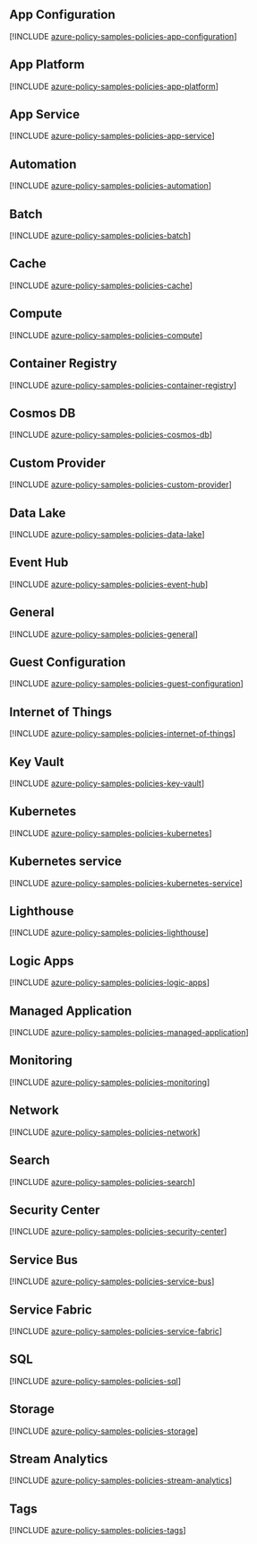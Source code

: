 ## App Configuration

[!INCLUDE [azure-policy-samples-policies-app-configuration](azure-policy-samples-policies-app-configuration.md)]

## App Platform

[!INCLUDE [azure-policy-samples-policies-app-platform](azure-policy-samples-policies-app-platform.md)]

## App Service

[!INCLUDE [azure-policy-samples-policies-app-service](azure-policy-samples-policies-app-service.md)]

## Automation

[!INCLUDE [azure-policy-samples-policies-automation](azure-policy-samples-policies-automation.md)]

## Batch

[!INCLUDE [azure-policy-samples-policies-batch](azure-policy-samples-policies-batch.md)]

## Cache

[!INCLUDE [azure-policy-samples-policies-cache](azure-policy-samples-policies-cache.md)]

## Compute

[!INCLUDE [azure-policy-samples-policies-compute](azure-policy-samples-policies-compute.md)]

## Container Registry

[!INCLUDE [azure-policy-samples-policies-container-registry](azure-policy-samples-policies-container-registry.md)]

## Cosmos DB

[!INCLUDE [azure-policy-samples-policies-cosmos-db](azure-policy-samples-policies-cosmos-db.md)]

## Custom Provider

[!INCLUDE [azure-policy-samples-policies-custom-provider](azure-policy-samples-policies-custom-provider.md)]

## Data Lake

[!INCLUDE [azure-policy-samples-policies-data-lake](azure-policy-samples-policies-data-lake.md)]

## Event Hub

[!INCLUDE [azure-policy-samples-policies-event-hub](azure-policy-samples-policies-event-hub.md)]

## General

[!INCLUDE [azure-policy-samples-policies-general](azure-policy-samples-policies-general.md)]

## Guest Configuration

[!INCLUDE [azure-policy-samples-policies-guest-configuration](azure-policy-samples-policies-guest-configuration.md)]

## Internet of Things

[!INCLUDE [azure-policy-samples-policies-internet-of-things](azure-policy-samples-policies-internet-of-things.md)]

## Key Vault

[!INCLUDE [azure-policy-samples-policies-key-vault](azure-policy-samples-policies-key-vault.md)]

## Kubernetes

[!INCLUDE [azure-policy-samples-policies-kubernetes](azure-policy-samples-policies-kubernetes.md)]

## Kubernetes service

[!INCLUDE [azure-policy-samples-policies-kubernetes-service](azure-policy-samples-policies-kubernetes-service.md)]

## Lighthouse

[!INCLUDE [azure-policy-samples-policies-lighthouse](azure-policy-samples-policies-lighthouse.md)]

## Logic Apps

[!INCLUDE [azure-policy-samples-policies-logic-apps](azure-policy-samples-policies-logic-apps.md)]

## Managed Application

[!INCLUDE [azure-policy-samples-policies-managed-application](azure-policy-samples-policies-managed-application.md)]

## Monitoring

[!INCLUDE [azure-policy-samples-policies-monitoring](azure-policy-samples-policies-monitoring.md)]

## Network

[!INCLUDE [azure-policy-samples-policies-network](azure-policy-samples-policies-network.md)]

## Search

[!INCLUDE [azure-policy-samples-policies-search](azure-policy-samples-policies-search.md)]

## Security Center

[!INCLUDE [azure-policy-samples-policies-security-center](azure-policy-samples-policies-security-center.md)]

## Service Bus

[!INCLUDE [azure-policy-samples-policies-service-bus](azure-policy-samples-policies-service-bus.md)]

## Service Fabric

[!INCLUDE [azure-policy-samples-policies-service-fabric](azure-policy-samples-policies-service-fabric.md)]

## SQL

[!INCLUDE [azure-policy-samples-policies-sql](azure-policy-samples-policies-sql.md)]

## Storage

[!INCLUDE [azure-policy-samples-policies-storage](azure-policy-samples-policies-storage.md)]

## Stream Analytics

[!INCLUDE [azure-policy-samples-policies-stream-analytics](azure-policy-samples-policies-stream-analytics.md)]

## Tags

[!INCLUDE [azure-policy-samples-policies-tags](azure-policy-samples-policies-tags.md)]

